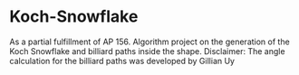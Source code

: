 # Koch-Snowflake
As a partial fulfillment of AP 156. Algorithm project on the generation of the Koch Snowflake and billiard paths inside the shape. Disclaimer: The angle calculation for the billiard paths was developed by Gillian Uy
